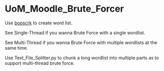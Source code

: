 # UoM_Moodle_Brute_Forcer

Use [bopscrk](https://github.com/patricnilackshan/bopscrk) to create word list.

See Single-Thread if you wanna Brute Force with a single wordlist.

See Multi-Thread if you wanna Brute Force with multiple wordlists at the same time.

Use Text_File_Splitter.py to chunk a long wordlist into multiple parts as to support multi-thread brute force.
